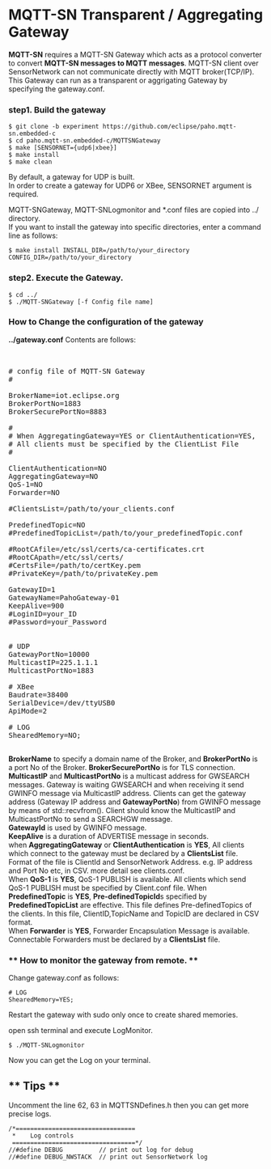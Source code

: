 # MQTT-SN Transparent / Aggregating Gateway

**MQTT-SN** requires a MQTT-SN Gateway which acts as a protocol converter to convert **MQTT-SN messages to MQTT messages**. MQTT-SN client over SensorNetwork can not communicate directly with MQTT broker(TCP/IP).   
This Gateway can run as a transparent or aggrigating Gateway by specifying the gateway.conf.

### **step1. Build the gateway**   
````
$ git clone -b experiment https://github.com/eclipse/paho.mqtt-sn.embedded-c   
$ cd paho.mqtt-sn.embedded-c/MQTTSNGateway       
$ make [SENSORNET={udp6|xbee}] 
$ make install   
$ make clean    
````      
By default, a gateway for UDP is built.    
In order to create a gateway for UDP6 or XBee, SENSORNET argument is required.  
 
MQTT-SNGateway, MQTT-SNLogmonitor and *.conf files are copied into ../ directory.    
If you want to install the gateway into specific directories, enter a command line as follows:
````
$ make install INSTALL_DIR=/path/to/your_directory CONFIG_DIR=/path/to/your_directory
````

    
### **step2. Execute the Gateway.**     

````    
$ cd ../   
$ ./MQTT-SNGateway [-f Config file name]
````   


### **How to Change the configuration of the gateway**    
**../gateway.conf**   Contents are follows: 
   
<pre><dev>    

# config file of MQTT-SN Gateway
#

BrokerName=iot.eclipse.org
BrokerPortNo=1883
BrokerSecurePortNo=8883

#
# When AggregatingGateway=YES or ClientAuthentication=YES,
# All clients must be specified by the ClientList File  
#

ClientAuthentication=NO
AggregatingGateway=NO
QoS-1=NO
Forwarder=NO

#ClientsList=/path/to/your_clients.conf

PredefinedTopic=NO
#PredefinedTopicList=/path/to/your_predefinedTopic.conf

#RootCAfile=/etc/ssl/certs/ca-certificates.crt
#RootCApath=/etc/ssl/certs/
#CertsFile=/path/to/certKey.pem
#PrivateKey=/path/to/privateKey.pem

GatewayID=1
GatewayName=PahoGateway-01
KeepAlive=900
#LoginID=your_ID
#Password=your_Password


# UDP
GatewayPortNo=10000
MulticastIP=225.1.1.1
MulticastPortNo=1883

# XBee
Baudrate=38400
SerialDevice=/dev/ttyUSB0
ApiMode=2

# LOG
ShearedMemory=NO;

</dev></pre>    

**BrokerName** to specify a domain name of the Broker, and **BrokerPortNo** is a port No of the Broker. **BrokerSecurePortNo** is for TLS connection.       
**MulticastIP** and **MulticastPortNo** is a multicast address for GWSEARCH messages. Gateway is waiting GWSEARCH  and when receiving it send GWINFO message via MulticastIP address. Clients can get the gateway address (Gateway IP address and **GatewayPortNo**) from GWINFO message by means of std::recvfrom().
Client should know the MulticastIP and MulticastPortNo to send a SEARCHGW message.    
**GatewayId** is used by GWINFO message.    
**KeepAlive** is a duration of ADVERTISE message in seconds.    
when **AggregatingGateway** or **ClientAuthentication** is **YES**, All clients which connect to the gateway must be declared by a **ClientsList** file.       
Format of the file is ClientId and SensorNetwork Address. e.g. IP address and Port No etc, in CSV. more detail see clients.conf.    
When **QoS-1** is **YES**, QoS-1 PUBLISH is available. All clients which send QoS-1 PUBLISH must be specified by Client.conf file. 
When **PredefinedTopic** is **YES**, **Pre-definedTopicId**s  specified by **PredefinedTopicList** are effective. This file defines Pre-definedTopics of the clients. In this file, ClientID,TopicName and TopicID are declared in CSV format.    
When **Forwarder** is **YES**, Forwarder Encapsulation Message is available. Connectable Forwarders must be declared by a **ClientsList** file.     
 
### ** How to monitor the gateway from remote. **
Change gateway.conf as follows:
```
# LOG
ShearedMemory=YES;
````

Restart the gateway with sudo only once to create shared memories.    

open ssh terminal and execute LogMonitor.

`$ ./MQTT-SNLogmonitor`    

Now you can get the Log on your terminal.


## ** Tips **
Uncomment the line 62, 63 in MQTTSNDefines.h then you can get more precise logs.
```
/*=================================
 *    Log controls
 ==================================*/
//#define DEBUG          // print out log for debug
//#define DEBUG_NWSTACK  // print out SensorNetwork log
```



